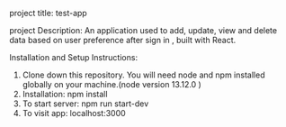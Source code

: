 project title: test-app

project Description: An application used to add, update, view and delete data based on user preference after sign in , built with React.

Installation and Setup Instructions: 

1. Clone down this repository. You will need node and npm installed globally on your machine.(node version 13.12.0 )
2. Installation:  npm install
3. To start server: npm run start-dev
4. To visit app: localhost:3000
